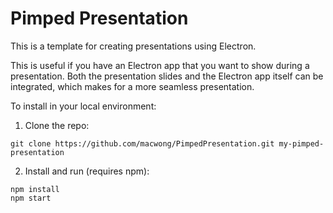 # Pimped Presentation
This is a template for creating presentations using Electron.

This is useful if you have an Electron app that you want to show during a presentation. Both the presentation slides and the Electron app itself can be integrated, which makes for a more seamless presentation.

To install in your local environment:

1. Clone the repo:
```
git clone https://github.com/macwong/PimpedPresentation.git my-pimped-presentation
```

2. Install and run (requires npm):
```
npm install
npm start
```